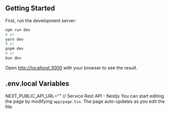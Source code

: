 
## Getting Started

First, run the development server:

```bash
npm run dev
# or
yarn dev
# or
pnpm dev
# or
bun dev
```
Open [http://localhost:3000](http://localhost:3000) with your browser to see the result.

## .env.local Variables
NEXT_PUBLIC_API_URL="" // Service Rest API - Nestjs
You can start editing the page by modifying `app/page.tsx`. The page auto-updates as you edit the file.
